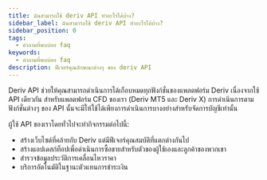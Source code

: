 ```yaml
---
title: ฉันสามารถใช้ deriv API ทำอะไรได้บ้าง?
sidebar_label: ฉันสามารถใช้ deriv API ทำอะไรได้บ้าง?
sidebar_position: 0
tags:
  - คำถามที่พบบ่อย faq
keywords:
  - คำถามที่พบบ่อย faq
description: ฟีเจอร์คุณลักษณะต่างๆ ของ deriv API
---
```


Deriv API ช่วยให้คุณสามารถดำเนินการได้เกือบหมดทุกฟังก์ชั่นของแพลตฟอร์ม Deriv เนื่องจากใช้ API เดียวกัน สำหรับแพลตฟอร์ม CFD ของเรา (Deriv MT5 และ Deriv X) การดำเนินการตามฟังก์ชั่นต่างๆ ของ API
นั้นจะมีให้ใช้ได้เพียงการดำเนินการบางอย่างสำหรับจัดการบัญชีเท่านั้น

ผู้ใช้ API ของเราโดยทั่วไปจะทำกิจกรรมต่อไปนี้:

- สร้างเว็บไซต์ที่คล้ายกับ Deriv แต่มีฟีเจอร์คุณสมบัติที่แตกต่างกันไป
- สร้างแอปเดสก์ท็อปเพื่อดำเนินการซื้อขายสำหรับตัวของผู้ใช้เองและลูกค้าของพวกเขา
- สำรวจข้อมูลประวัติการเคลื่อนไหวราคา
- บริการอัตโนมัติในฐานะตัวแทนการชำระเงิน
